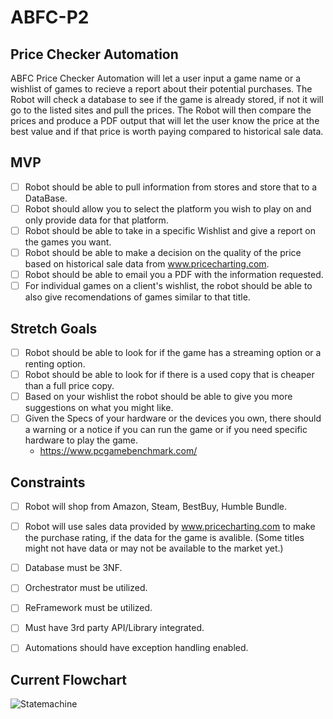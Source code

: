 # ABFC-P2
## Price Checker Automation

ABFC Price Checker Automation will let a user input a game name or a wishlist of games to recieve a report about their potential purchases. The Robot will check a database to see if the game is already stored, if not it will go to the listed sites and pull the prices. The Robot will then compare the prices and produce a PDF output that will let the user know the price at the best value and if that price is worth paying compared to historical sale data.

## MVP
- [ ] Robot should be able to pull information from stores and store that to a DataBase.
- [ ] Robot should allow you to select the platform you wish to play on and only provide data for that platform.
- [ ] Robot should be able to take in a specific Wishlist and give a report on the games you want.
- [ ] Robot should be able to make a decision on the quality of the price based on historical sale data from www.pricecharting.com.
- [ ] Robot should be able to email you a PDF with the information requested.
- [ ] For individual games on a client's wishlist, the robot should be able to also give recomendations of games similar to that title.

## Stretch Goals
- [ ] Robot should be able to look for if the game has a streaming option or a renting option.
- [ ] Robot should be able to look for if there is a used copy that is cheaper than a full price copy.
- [ ] Based on your wishlist the robot should be able to give you more suggestions on what you might like.
- [ ] Given the Specs of your hardware or the devices you own, there should a warning or a notice if you can run the game or if you need specific hardware to play the game.
  - https://www.pcgamebenchmark.com/

## Constraints
- [ ] Robot will shop from Amazon, Steam, BestBuy, Humble Bundle.
- [ ] Robot will use sales data provided by www.pricecharting.com to make the purchase rating, if the data for the game is avalible. (Some titles might not have data or may not be available to the market yet.)
- [ ] Database must be 3NF.
- [ ] Orchestrator must be utilized.
- [ ] ReFramework must be utilized.
- [ ] Must have 3rd party API/Library integrated.
- [ ] Automations should have exception handling enabled.


## Current Flowchart
![Statemachine](https://user-images.githubusercontent.com/55204654/139494965-e969758f-8157-4145-a8cf-154b9addeaf9.PNG)
